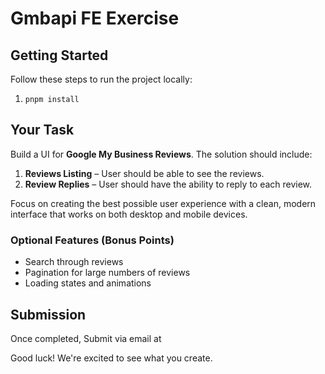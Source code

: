 # Gmbapi FE Exercise


## Getting Started

Follow these steps to run the project locally:

1. `pnpm install`

## Your Task
Build a UI for **Google My Business Reviews**. The solution should include:

1. **Reviews Listing** – User should be able to see the reviews.
2. **Review Replies** – User should have the ability to reply to each review.


Focus on creating the best possible user experience with a clean, modern interface that works on both desktop and mobile devices.

### Optional Features (Bonus Points)
- Search through reviews
- Pagination for large numbers of reviews
- Loading states and animations


## Submission
Once completed, Submit via email at


Good luck! We're excited to see what you create.
